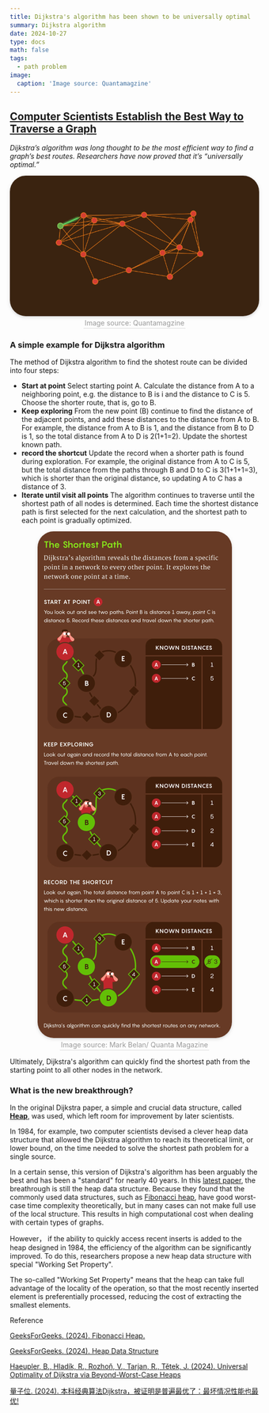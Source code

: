 ```yaml
---
title: Dijkstra's algorithm has been shown to be universally optimal
summary: Dijkstra algorithm
date: 2024-10-27
type: docs
math: false
tags:
  - path problem
image:
  caption: 'Image source: Quantamagzine'
---
```

## [Computer Scientists Establish the Best Way to Traverse a Graph](https://www.quantamagazine.org/computer-scientists-establish-the-best-way-to-traverse-a-graph-20241025/) 


*Dijkstra’s algorithm was long thought to be the most efficient way to find a graph’s best routes. Researchers have now proved that it’s “universally optimal.”*

<center>
    <img style="border-radius: 2.3125em;
    box-shadow: 0 2px 4px 0 rgba(34,36,38,.12),0 2px 10px 0 rgba(34,36,38,.08);" 
    width = "" height = ""
    src="featured.gif" width = "60%" alt=""/>
    <br>
    <div style="color:orange; border-bottom: 1px solid #d9d9d9;
    display: inline-block;
    color: #999;
    padding: 2px;">
    Image source: Quantamagzine
  	</div>
</center>

### A simple example for Dijkstra algorithm
The method of Dijkstra algorithm to find the shotest route can be divided into four steps:
- **Start at point** Select starting point A. Calculate the distance from A to a neighboring point, e.g. the distance to B is i and the distance to C is 5. Choose the shorter route, that is, go to B.
- **Keep exploring** From the new point (B) continue to find the distance of the adjacent points, and add these distances to the distance from A to B. For example, the distance from A to B is 1, and the distance from B to D is 1, so the total distance from A to D is 2(1+1=2). Update the shortest known path.
- **record the shortcut** Update the record when a shorter path is found during exploration. For example, the original distance from A to C is 5, but the total distance from the paths through B and D to C is 3(1+1+1=3), which is shorter than the original distance, so updating A to C has a distance of 3. 
- **Iterate until visit all points** The algorithm continues to traverse until the shortest path of all nodes is determined. Each time the shortest distance path is first selected for the next calculation, and the shortest path to each point is gradually optimized.

<center>
    <img style="border-radius: 2.3125em;
    box-shadow: 0 2px 4px 0 rgba(34,36,38,.12),0 2px 10px 0 rgba(34,36,38,.08);" 
    width = "" height = ""
    src="steps.jpg" width = "60%" alt=""/>
    <br>
    <div style="color:orange; border-bottom: 1px solid #d9d9d9;
    display: inline-block;
    color: #999;
    padding: 2px;">
    Image source: Mark Belan/ Quanta Magazine
  	</div>
</center>

Ultimately, Dijkstra's algorithm can quickly find the shortest path from the starting point to all other nodes in the network.

### What is the new breakthrough?
In the original Dijkstra paper, a simple and crucial data structure, called [**Heap**](#r-3), was used, which left room for improvement by later scientists. 

In 1984, for example, two computer scientists devised a clever heap data structure that allowed the Dijkstra algorithm to reach its theoretical limit, or lower bound, on the time needed to solve the shortest path problem for a single source. 

In a certain sense, this version of Dijkstra's algorithm has been arguably the best and has been a "standard" for nearly 40 years. In this [latest paper](#r-1), the breathrough is still the heap data structure. Because they found that the commonly used data structures, such as [Fibonacci heap](#r-4), have good worst-case time complexity theoretically, but in many cases can not make full use of the local structure. This results in high computational cost when dealing with certain types of graphs.

However， if the ability to quickly access recent inserts is added to the heap designed in 1984, the efficiency of the algorithm can be significantly improved. To do this, researchers propose a new heap data structure with special "Working Set Property".

The so-called "Working Set Property" means that the heap can take full advantage of the locality of the operation, so that the most recently inserted element is preferentially processed, reducing the cost of extracting the smallest elements.

Reference

<a id="r-4"></a>[GeeksForGeeks. (2024). Fibonacci Heap.](https://www.geeksforgeeks.org/fibonacci-heap-set-1-introduction/)

<a id="r-3"></a>[GeeksForGeeks. (2024). Heap Data Structure](https://www.geeksforgeeks.org/heap-data-structure/)

<a id="r-1"></a>[Haeupler, B., Hladík, R., Rozhoň, V., Tarjan, R., Tětek, J. (2024). Universal Optimality of Dijkstra via Beyond-Worst-Case Heaps](https://arxiv.org/abs/2311.11793)


<a id="r-2"></a>[量子位. (2024). 本科经典算法Dijkstra，被证明是普遍最优了：最坏情况性能也最优!](https://mp.weixin.qq.com/s/V0MlmsoZdcRIZcxsRgAzuA)



